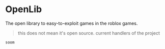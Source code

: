 # OpenLib
The open library to easy-to-exploit games in the roblox games. 
> this does not mean it's open source.
> current handlers of the project
```css
soom
```
